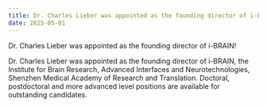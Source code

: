 ```yaml
---
title: Dr. Charles Lieber was appointed as the founding director of i-BRAIN!
date: 2025-05-01
---
```


Dr. Charles Lieber was appointed as the founding director of i-BRAIN!

<!--more-->

Dr. Charles Lieber was appointed as the founding director of i-BRAIN, the Institute for Brain Research, Advanced Interfaces and Neurotechnologies, Shenzhen Medical Academy of Research and Translation. Doctoral, postdoctoral and more advanced level positions are available for outstanding candidates.
